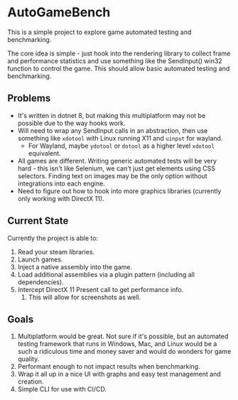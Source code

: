 # AutoGameBench

This is a simple project to explore game automated testing and benchmarking.

The core idea is simple - just hook into the rendering library to collect frame and performance statistics and use something like the SendInput() win32 function to control the game. This should allow basic automated testing and benchmarking.

## Problems
* It's written in dotnet 8, but making this multiplatform may not be possible due to the way hooks work.
* Will need to wrap any SendInput calls in an abstraction, then use something like `xdotool` with Linux running X11 and `uinput` for wayland.
    * For Wayland, maybe `ydotool` or `dotool` as a higher level `xdotool` equivalent.
* All games are different. Writing generic automated tests will be very hard - this isn't like Selenium, we can't just get elements using CSS selectors. Finding text on images may be the only option without integrations into each engine.
* Need to figure out how to hook into more graphics libraries (currently only working with DirectX 11).

## Current State

Currently the project is able to:
1. Read your steam libraries.
2. Launch games.
3. Inject a native assembly into the game.
4. Load additional assemblies via a plugin pattern (including all dependencies).
5. Intercept DirectX 11 Present call to get performance info.
    1. This will allow for screenshots as well.

## Goals

1. Multiplatform would be great. Not sure if it's possible, but an automated testing framework that runs in Windows, Mac, and Linux would be a such a ridiculous time and money saver and would do wonders for game quality.
2. Performant enough to not impact results when benchmarking.
3. Wrap it all up in a nice UI with graphs and easy test management and creation.
4. Simple CLI for use with CI/CD.
